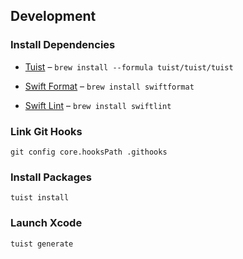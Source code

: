 ## Development

### Install Dependencies

-   [Tuist](https://github.com/tuist/tuist) – `brew install --formula tuist/tuist/tuist`

-   [Swift Format](https://github.com/nicklockwood/SwiftFormat) – `brew install swiftformat`

-   [Swift Lint](https://github.com/realm/SwiftLint) – `brew install swiftlint`

### Link Git Hooks

```shell
git config core.hooksPath .githooks
```

### Install Packages

```shell
tuist install
```

### Launch Xcode

```shell
tuist generate
```
